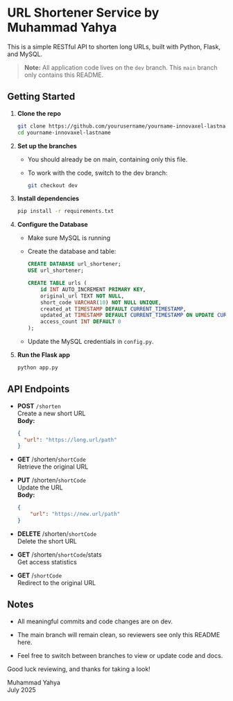 # URL Shortener Service by Muhammad Yahya

This is a simple RESTful API to shorten long URLs, built with Python, Flask, and MySQL.

> **Note:** All application code lives on the `dev` branch. This `main` branch only contains this README.

## Getting Started

1. **Clone the repo**  
   ```bash
   git clone https://github.com/yourusername/yourname-innovaxel-lastname.git
   cd yourname-innovaxel-lastname

2. **Set up the branches**    
    
    * You should already be on main, containing only this file.
    * To work with the code, switch to the dev branch:

        ```bash
        git checkout dev

3. **Install dependencies**
    
    ```bash
    pip install -r requirements.txt

4. **Configure the Database**
    
    * Make sure MySQL is running
    * Create the database and table:
       
        ```sql
        CREATE DATABASE url_shortener;
        USE url_shortener;
    
        CREATE TABLE urls (
            id INT AUTO_INCREMENT PRIMARY KEY,
            original_url TEXT NOT NULL,
            short_code VARCHAR(10) NOT NULL UNIQUE,
            created_at TIMESTAMP DEFAULT CURRENT_TIMESTAMP,
            updated_at TIMESTAMP DEFAULT CURRENT_TIMESTAMP ON UPDATE CURRENT_TIMESTAMP,
            access_count INT DEFAULT 0
        );
    
    * Update the MySQL credentials in `config.py`.

5. **Run the Flask app**

    ```bash
    python app.py

## API Endpoints

- **POST** `/shorten`  
    Create a new short URL  
  **Body:**  

  ```json
  {
    "url": "https://long.url/path"
  }

- **GET** /shorten/`shortCode`  
    Retrieve the original URL

- **PUT** /shorten/`shortCode`  
Update the URL  
**Body:** 
    ```json
    { 
        "url": "https://new.url/path" 
    }

- **DELETE** /shorten/`shortCode`   
Delete the short URL

- **GET** /shorten/`shortCode`/stats    
Get access statistics

- **GET** /`shortCode`  
Redirect to the original URL

## Notes

* All meaningful commits and code changes are on dev.

* The main branch will remain clean, so reviewers see only this README here.

* Feel free to switch between branches to view or update code and docs.

Good luck reviewing, and thanks for taking a look!

Muhammad Yahya  
July 2025

